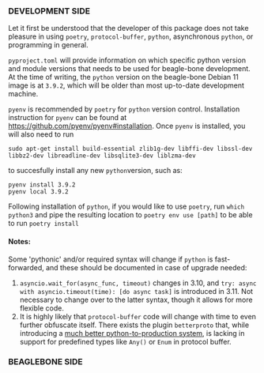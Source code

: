 ### DEVELOPMENT SIDE

Let it first be understood that the developer of this package does not take pleasure in using `poetry`, `protocol-buffer`, `python`, asynchronous `python`, or programming in general.

`pyproject.toml` will provide information on which specific python version and module versions that needs to be used for beagle-bone development. 
At the time of writing, the `python` version on the beagle-bone Debian 11 image is at `3.9.2`, which will be older than most up-to-date development machine.

`pyenv` is recommended by `poetry` for `python` version control. Installation instruction for `pyenv` can be found at https://github.com/pyenv/pyenv#installation.
 Once `pyenv` is installed, you will also need to run
```commandline
sudo apt-get install build-essential zlib1g-dev libffi-dev libssl-dev libbz2-dev libreadline-dev libsqlite3-dev liblzma-dev
```
to succesfully install any new `python`version, such as:
```commandline
pyenv install 3.9.2
pyenv local 3.9.2  
```
Following installation of `python`, if you would like to use `poetry`, run `which python3` and pipe the resulting location to 
```poetry env use [path]``` to be able to run `poetry install`

#### Notes:
 Some 'pythonic' and/or required syntax will change if `python` is fast-forwarded, and these should be documented in case of upgrade needed:
1. `asyncio.wait_for(async_func, timeout)` changes in 3.10, and `try: async with asyncio.timeout(time): [do async task]` is introduced in 3.11. Not necessary to change over to the latter syntax, though it allows for more flexible code.
2. It is highly likely that `protocol-buffer` code will change with time to even further obfuscate itself. There exists the plugin `betterproto` that, while introducing a [much better python-to-production system](https://github.com/danielgtaylor/python-betterproto#motivation), is lacking in support for predefined types like `Any()` or `Enum` in protocol buffer.
### BEAGLEBONE SIDE
